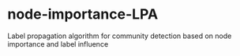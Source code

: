 # node-importance-LPA
Label propagation algorithm for community detection based on node importance and label influence
